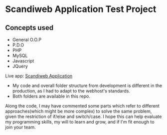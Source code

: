 # Scandiweb Application Test Project

## Concepts used
- General O.O.P
- P.D.O
- PHP
- MySQL
- Javascript
- JQuery

Live app:
[Scandiweb Application](https://scandproject.000webhostapp.com/)

- My code and overall folder structure from development is different in the production, as I had to adapt to the webhost's standards.
- Both folders are available in this repo.

Along the code, I may have commented some parts which refer to different approaches(which might be more complex) to solve the same problem, given the restriction of if/else and switch/case.
I hope this can help evaluate my programming skills, my will to learn and grow, and if I'm fit enough to join your team.

